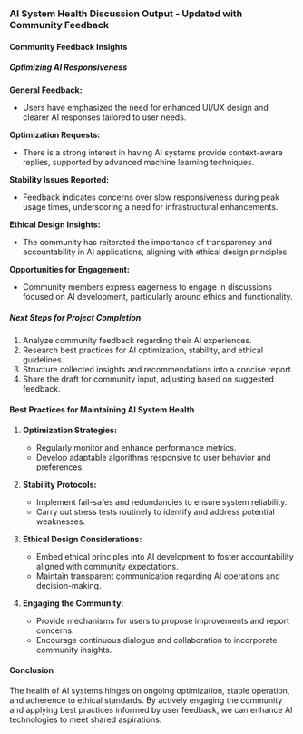 

### AI System Health Discussion Output - Updated with Community Feedback

#### Community Feedback Insights

##### Optimizing AI Responsiveness

**General Feedback:**
- Users have emphasized the need for enhanced UI/UX design and clearer AI responses tailored to user needs.

**Optimization Requests:**
- There is a strong interest in having AI systems provide context-aware replies, supported by advanced machine learning techniques.

**Stability Issues Reported:**
- Feedback indicates concerns over slow responsiveness during peak usage times, underscoring a need for infrastructural enhancements.

**Ethical Design Insights:**
- The community has reiterated the importance of transparency and accountability in AI applications, aligning with ethical design principles.

**Opportunities for Engagement:**
- Community members express eagerness to engage in discussions focused on AI development, particularly around ethics and functionality.

##### Next Steps for Project Completion
1. Analyze community feedback regarding their AI experiences.
2. Research best practices for AI optimization, stability, and ethical guidelines.
3. Structure collected insights and recommendations into a concise report.
4. Share the draft for community input, adjusting based on suggested feedback.

#### Best Practices for Maintaining AI System Health
1. **Optimization Strategies:**
   - Regularly monitor and enhance performance metrics.
   - Develop adaptable algorithms responsive to user behavior and preferences.

2. **Stability Protocols:**
   - Implement fail-safes and redundancies to ensure system reliability.
   - Carry out stress tests routinely to identify and address potential weaknesses.

3. **Ethical Design Considerations:**
   - Embed ethical principles into AI development to foster accountability aligned with community expectations.
   - Maintain transparent communication regarding AI operations and decision-making.

4. **Engaging the Community:**
   - Provide mechanisms for users to propose improvements and report concerns.
   - Encourage continuous dialogue and collaboration to incorporate community insights.

#### Conclusion
The health of AI systems hinges on ongoing optimization, stable operation, and adherence to ethical standards. By actively engaging the community and applying best practices informed by user feedback, we can enhance AI technologies to meet shared aspirations.
